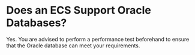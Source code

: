 # Does an ECS Support Oracle Databases?<a name="EN-US_TOPIC_0018078509"></a>

Yes. You are advised to perform a performance test beforehand to ensure that the Oracle database can meet your requirements.

